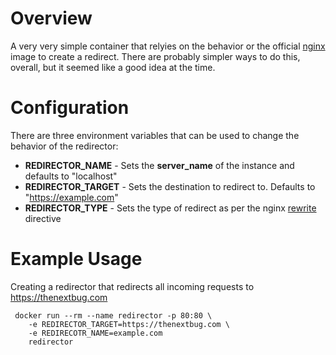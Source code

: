 # Overview
A very very simple container that relyies on the behavior or the official
[nginx](https://hub.docker.com/_/nginx) image to create a redirect. There are
probably simpler ways to do this, overall, but it seemed like a good idea
at the time.

# Configuration
There are three environment variables that can be used to change the behavior
of the redirector:

* **REDIRECTOR_NAME** - Sets the **server_name** of the instance and defaults to "localhost" 
* **REDIRECTOR_TARGET** - Sets the destination to redirect to. Defaults to "https://example.com" 
* **REDIRECTOR_TYPE** - Sets the type of redirect as per the nginx [rewrite](http://nginx.org/en/docs/http/ngx_http_rewrite_module.html#rewrite) directive

# Example Usage

Creating a redirector that redirects all incoming requests to https://thenextbug.com
```
 docker run --rm --name redirector -p 80:80 \
	-e REDIRECTOR_TARGET=https://thenextbug.com \
	-e REDIRECOTR_NAME=example.com
	redirector
```

